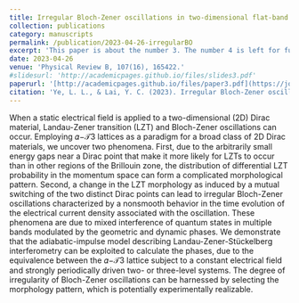 ```yaml
---
title: Irregular Bloch-Zener oscillations in two-dimensional flat-band Dirac materials"
collection: publications
category: manuscripts
permalink: /publication/2023-04-26-irregularBO
excerpt: 'This paper is about the number 3. The number 4 is left for future work.'
date: 2023-04-26
venue: 'Physical Review B, 107(16), 165422.'
#slidesurl: 'http://academicpages.github.io/files/slides3.pdf'
paperurl: '[http://academicpages.github.io/files/paper3.pdf](https://journals.aps.org/prb/abstract/10.1103/PhysRevB.107.165422)'
citation: 'Ye, L. L., & Lai, Y. C. (2023). Irregular Bloch-Zener oscillations in two-dimensional flat-band Dirac materials. Physical Review B, 107(16), 165422.'
---
```


When a static electrical field is applied to a two-dimensional (2D) Dirac material, Landau-Zener transition (LZT) and Bloch-Zener oscillations can occur. Employing 𝛼−𝒯3 lattices as a paradigm for a broad class of 2D Dirac materials, we uncover two phenomena. First, due to the arbitrarily small energy gaps near a Dirac point that make it more likely for LZTs to occur than in other regions of the Brillouin zone, the distribution of differential LZT probability in the momentum space can form a complicated morphological pattern. Second, a change in the LZT morphology as induced by a mutual switching of the two distinct Dirac points can lead to irregular Bloch-Zener oscillations characterized by a nonsmooth behavior in the time evolution of the electrical current density associated with the oscillation. These phenomena are due to mixed interference of quantum states in multiple bands modulated by the geometric and dynamic phases. We demonstrate that the adiabatic-impulse model describing Landau-Zener-Stückelberg interferometry can be exploited to calculate the phases, due to the equivalence between the 𝛼−𝒯3 lattice subject to a constant electrical field and strongly periodically driven two- or three-level systems. The degree of irregularity of Bloch-Zener oscillations can be harnessed by selecting the morphology pattern, which is potentially experimentally realizable.
